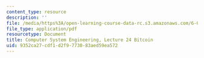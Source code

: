 ```yaml
---
content_type: resource
description: ''
file: /media/https%3A/open-learning-course-data-rc.s3.amazonaws.com/6-033-computer-system-engineering-spring-2018/9352ca27cdf1d2f9773083aed59ea572_MIT6_033S18lec24.pdf
file_type: application/pdf
resourcetype: Document
title: Computer System Engineering, Lecture 24 Bitcoin
uid: 9352ca27-cdf1-d2f9-7730-83aed59ea572
---
```

